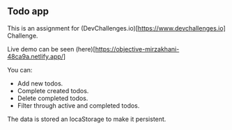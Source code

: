 ## Todo app

This is an assignment for (DevChallenges.io)[https://www.devchallenges.io] Challenge.

Live demo can be seen (here)[https://objective-mirzakhani-48ca9a.netlify.app/]

You can:

- Add new todos.
- Complete created todos.
- Delete completed todos.
- Filter through active and completed todos.

The data is stored an locaStorage to make it persistent.
